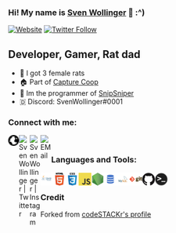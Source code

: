 ### Hi! My name is [Sven Wollinger][website] 👋 :^)

[![Website](https://img.shields.io/website?label=wollinger.io&style=for-the-badge&url=https%3A%2F%2Fwollinger.io)](https://wollinger.io)
[![Twitter Follow](https://img.shields.io/twitter/follow/SvenWollinger?color=1DA1F2&logo=twitter&style=for-the-badge)](https://twitter.com/SvenWollinger)

## Developer, Gamer, Rat dad

- 🐀 I got 3 female rats
- 🏠 Part of [Capture Coop][cc-github]
- 🔫 Im the programmer of [SnipSniper][snipsniper-github]
- 🇩 Discord: SvenWollinger#0001

### Connect with me:

[<img align="left" alt="wollinger.io" width="22px" src="https://raw.githubusercontent.com/iconic/open-iconic/master/svg/globe.svg" />][website]
[<img align="left" alt="SvenWollinger | Twitter" width="22px" src="https://cdn.jsdelivr.net/npm/simple-icons@v3/icons/twitter.svg" />][twitter]
[<img align="left" alt="SvenWollinger | Instagram" width="22px" src="https://cdn.jsdelivr.net/npm/simple-icons@v3/icons/instagram.svg" />][instagram]
[<img align="left" alt="EMail" width="22px" src="https://cdn.jsdelivr.net/npm/simple-icons@3.13.0/icons/gmail.svg" />][email]

<br />

### Languages and Tools:

<img align="left" alt="Java" width="26px" src="https://raw.githubusercontent.com/github/explore/80688e429a7d4ef2fca1e82350fe8e3517d3494d/topics/java/java.png" />
<img align="left" alt="HTML5" width="26px" src="https://raw.githubusercontent.com/github/explore/80688e429a7d4ef2fca1e82350fe8e3517d3494d/topics/html/html.png" />
<img align="left" alt="CSS" width="26px" src="https://raw.githubusercontent.com/github/explore/80688e429a7d4ef2fca1e82350fe8e3517d3494d/topics/css/css.png" />
<img align="left" alt="JavaScript" width="26px" src="https://raw.githubusercontent.com/github/explore/80688e429a7d4ef2fca1e82350fe8e3517d3494d/topics/javascript/javascript.png" />
<img align="left" alt="Node.js" width="26px" src="https://raw.githubusercontent.com/github/explore/80688e429a7d4ef2fca1e82350fe8e3517d3494d/topics/nodejs/nodejs.png" />
<img align="left" alt="SQL" width="26px" src="https://raw.githubusercontent.com/github/explore/80688e429a7d4ef2fca1e82350fe8e3517d3494d/topics/sql/sql.png" />
<img align="left" alt="MySQL" width="26px" src="https://raw.githubusercontent.com/github/explore/80688e429a7d4ef2fca1e82350fe8e3517d3494d/topics/mysql/mysql.png" />
<img align="left" alt="Git" width="26px" src="https://raw.githubusercontent.com/github/explore/80688e429a7d4ef2fca1e82350fe8e3517d3494d/topics/git/git.png" />
<img align="left" alt="GitHub" width="26px" src="https://raw.githubusercontent.com/github/explore/78df643247d429f6cc873026c0622819ad797942/topics/github/github.png" />
<img align="left" alt="Terminal" width="26px" src="https://raw.githubusercontent.com/github/explore/80688e429a7d4ef2fca1e82350fe8e3517d3494d/topics/terminal/terminal.png" />
<br />

### Credit

Forked from [codeSTACKr's profile](https://github.com/codeSTACKr/codeSTACKr)

[website]: https://wollinger.io
[snipsniper-github]: https://github.com/capturecoop/SnipSniper
[cc-github]: https://github.com/capturecoop
[twitter]: https://twitter.com/SvenWollinger
[instagram]: https://instagram.com/SvenWollinger
[email]: mailto:wollingersven@gmail.com
